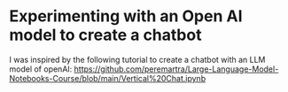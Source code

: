 # Experimenting with an Open AI model to create a chatbot


I was inspired by the following tutorial to create a chatbot with an LLM model of openAI: 
https://github.com/peremartra/Large-Language-Model-Notebooks-Course/blob/main/Vertical%20Chat.ipynb
